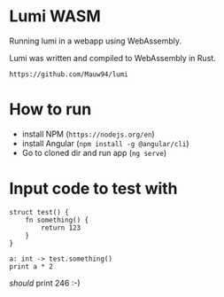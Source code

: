# Lumi WASM

Running lumi in a webapp using WebAssembly. 

Lumi was written and compiled to WebAssembly in Rust. 

`https://github.com/Mauw94/lumi`

# How to run
* install NPM (`https://nodejs.org/en`)
* install Angular (`npm install -g @angular/cli`)
* Go to cloned dir and run app (`ng serve`)

# Input code to test with
```
struct test() {
    fn something() {
        return 123
    }
}

a: int -> test.something()
print a * 2
```

*should* print 246 :-)
